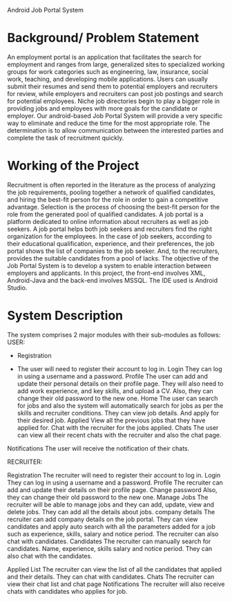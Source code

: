 Android Job Portal System

# Background/ Problem Statement

An employment portal is an application that facilitates the search for employment and ranges from large, generalized sites to specialized working groups for work categories such as engineering, law, insurance, social work, teaching, and developing mobile applications. 
Users can usually submit their resumes and send them to potential employers and recruiters for review, while employers and recruiters can post job postings and search for potential employees. Niche job directories begin to play a bigger role in providing jobs and employees with more goals for the candidate or employer.
Our android-based Job Portal System will provide a very specific way to eliminate and reduce the time for the most appropriate role. The determination is to allow communication between the interested parties and complete the task of recruitment quickly.

# Working of the Project

Recruitment is often reported in the literature as the process of analyzing the job requirements, pooling together a network of qualified candidates, and hiring the best-fit person for the role in order to gain a competitive advantage. Selection is the process of choosing the best-fit person for the role from the generated pool of qualified candidates. 
A job portal is a platform dedicated to online information about recruiters as well as job seekers. A job portal helps both job seekers and recruiters find the right organization for the employees. In the case of job seekers, according to their educational qualification, experience, and their preferences, the job portal shows the list of companies to the job seeker. And, to the recruiters, provides the suitable candidates from a pool of lacks. 
The objective of the Job Portal System is to develop a system to enable interaction between employers and applicants. In this project, the front-end involves XML, Android-Java and the back-end involves MSSQL. The IDE used is Android Studio. 

# System Description
The system comprises 2 major modules with their sub-modules as follows: 
USER:
* Registration
- The user will need to register their account to log in.
Login
They can log in using a username and a password.
Profile 
The user can add and update their personal details on their profile page.
They will also need to add work experience, and key skills, and upload a CV.
Also, they can change their old password to the new one.
Home 
The user can search for jobs and also the system will automatically search for jobs as per the skills and recruiter conditions.
They can view job details.
And apply for their desired job.
Applied 
View all the previous jobs that they have applied for.
Chat with the recruiter for the jobs applied.
Chats 
The user can view all their recent chats with the recruiter and also the chat page.


Notifications 
The user will receive the notification of their chats.

RECRUITER:

Registration
The recruiter will need to register their account to log in.
Login
They can log in using a username and a password.
Profile 
The recruiter can add and update their details on their profile page.
Change password 
Also, they can change their old password to the new one.
Manage Jobs 
The recruiter will be able to manage jobs and they can add, update, view and delete jobs.
They can add all the details about jobs.
company details
The recruiter can add company details on the job portal.
They can view candidates and apply auto search with all the parameters added for a job such as experience, skills, salary and notice period.
The recruiter can also chat with candidates.
Candidates 
The recruiter can manually search for candidates. 
Name, experience, skills salary and notice period. 
They can also chat with the candidates.

Applied List 
The recruiter can view the list of all the candidates that applied and their details.
They can chat with candidates.
Chats 
The recruiter can view their chat list and chat page
Notifications 
The recruiter will also receive chats with candidates who applies for job.	
